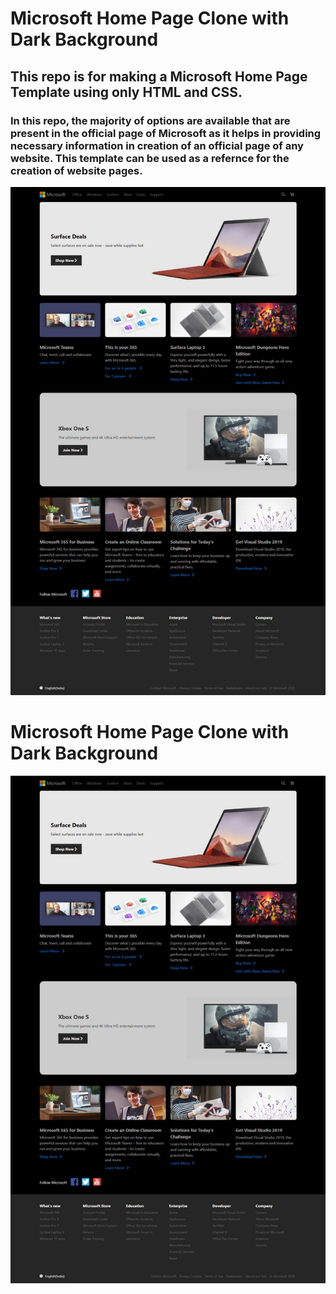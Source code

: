 
# Microsoft Home Page Clone with Dark Background
## This repo is for making a Microsoft Home Page Template using only HTML and CSS. 
### In this repo, the majority of options are available that are present in the official page of Microsoft as it helps in providing necessary information in creation of an official page of any website. This template can be used as a refernce for the creation of website pages.
![](./images/Image.png)



# Microsoft Home Page Clone with Dark Background

![](./images/Image.png)



